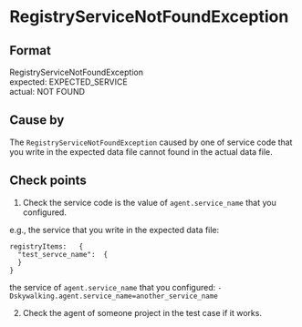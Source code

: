 # RegistryServiceNotFoundException

## Format 
RegistryServiceNotFoundException<br/>
expected: EXPECTED_SERVICE<br/>
actual:   NOT FOUND

## Cause by
The `RegistryServiceNotFoundException` caused by one of service code that you write in the expected data file 
cannot found in the actual data file.


## Check points
1. Check the service code is the value of  `agent.service_name` that you configured.

e.g.,
the service that you write in the expected data file:  
```
registryItems:   {
  "test_servce_name":  {
  }
}
```
the service of  `agent.service_name` that you configured: 
`-Dskywalking.agent.service_name=another_service_name`

2. Check the agent of someone project in the test case if it works.